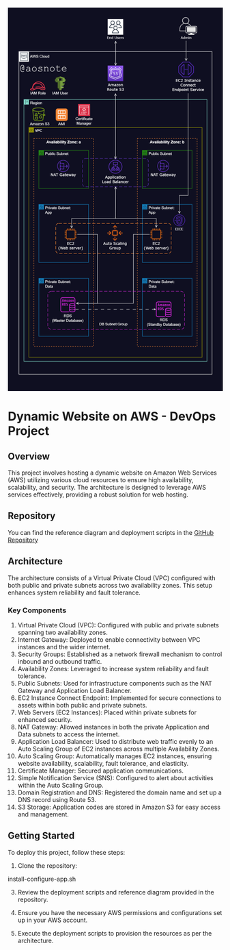 ![Alt text](/3._Host_a_Dynamic_Web_App_on_AWS.png)

# Dynamic Website on AWS - DevOps Project

## Overview
This project involves hosting a dynamic website on Amazon Web Services (AWS) utilizing various cloud resources to ensure high availability, scalability, and security. The architecture is designed to leverage AWS services effectively, providing a robust solution for web hosting.

## Repository
You can find the reference diagram and deployment scripts in the [GitHub Repository](#)  

## Architecture
The architecture consists of a Virtual Private Cloud (VPC) configured with both public and private subnets across two availability zones. This setup enhances system reliability and fault tolerance.

### Key Components
1. Virtual Private Cloud (VPC): Configured with public and private subnets spanning two availability zones.
2. Internet Gateway: Deployed to enable connectivity between VPC instances and the wider internet.
3. Security Groups: Established as a network firewall mechanism to control inbound and outbound traffic.
4. Availability Zones: Leveraged to increase system reliability and fault tolerance.
5. Public Subnets: Used for infrastructure components such as the NAT Gateway and Application Load Balancer.
6. EC2 Instance Connect Endpoint: Implemented for secure connections to assets within both public and private subnets.
7. Web Servers (EC2 Instances): Placed within private subnets for enhanced security.
8. NAT Gateway: Allowed instances in both the private Application and Data subnets to access the internet.
9. Application Load Balancer: Used to distribute web traffic evenly to an Auto Scaling Group of EC2 instances across multiple Availability Zones.
10. Auto Scaling Group: Automatically manages EC2 instances, ensuring website availability, scalability, fault tolerance, and elasticity.
11. Certificate Manager: Secured application communications.
12. Simple Notification Service (SNS): Configured to alert about activities within the Auto Scaling Group.
13. Domain Registration and DNS: Registered the domain name and set up a DNS record using Route 53.
14. S3 Storage: Application codes are stored in Amazon S3 for easy access and management.

## Getting Started
To deploy this project, follow these steps:

1. Clone the repository:

install-configure-app.sh   


   


3. Review the deployment scripts and reference diagram provided in the repository.

4. Ensure you have the necessary AWS permissions and configurations set up in your AWS account.

5. Execute the deployment scripts to provision the resources as per the architecture.
